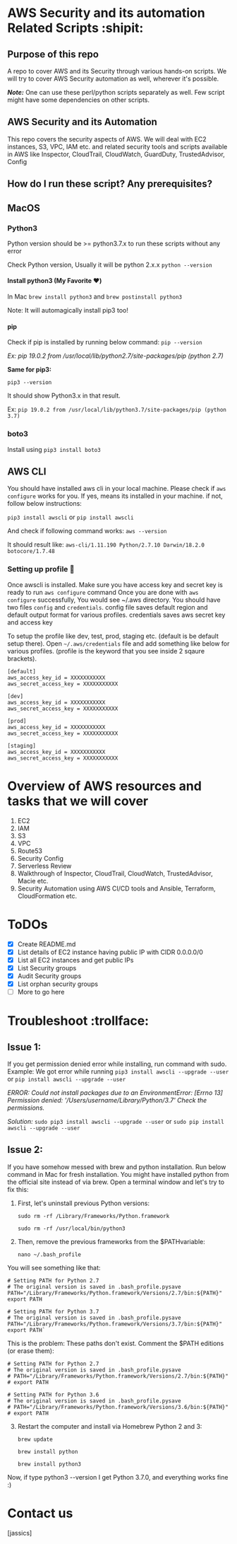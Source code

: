 # AWS Security and its automation Related Scripts :shipit:

## Purpose of this repo
A repo to cover AWS and its Security through various hands-on scripts. We will try to cover AWS Security automation as well, wherever it's possible.

_**Note:**_ One can use these perl/python scripts separately as well. Few script might have some dependencies on other scripts.  

## AWS Security and its Automation
This repo covers the security aspects of AWS. We will deal with EC2 instances, S3, VPC, IAM etc. and related security tools and scripts available in AWS like Inspector, CloudTrail, CloudWatch, GuardDuty, TrustedAdvisor, Config

## How do I run these script? Any prerequisites?

## MacOS

### Python3
Python version should be >= python3.7.x to run these scripts without any error

Check Python version, Usually it will be python 2.x.x
`python --version`

#### Install python3 (My Favorite :heart:)
In Mac `brew install python3` and `brew postinstall python3`

Note: It will automagically install pip3 too!

#### pip
Check if pip is installed by running below command:
`pip --version`

*Ex: pip 19.0.2 from /usr/local/lib/python2.7/site-packages/pip (python 2.7)*

**Same for pip3:**

`pip3 --version`

It should show Python3.x in that result.

Ex: `pip 19.0.2 from /usr/local/lib/python3.7/site-packages/pip (python 3.7)`

### boto3
Install using `pip3 install boto3`

## AWS CLI
You should have installed aws cli in your local machine. Please check if `aws configure` works for you. If yes, means its installed in your machine. if not, follow below instructions:

`pip3 install awscli` or `pip install awscli`

And check if following command works: `aws --version`

It should result like: `aws-cli/1.11.190 Python/2.7.10 Darwin/18.2.0 botocore/1.7.48`

### Setting up profile :closed_lock_with_key:
Once awscli is installed. Make sure you have access key and secret key is ready to run `aws configure` command
Once you are done with `aws configure` successfully, You would see ~/.aws directory. 
You should have two files `config` and `credentials`. config file saves default region and default output format for various profiles. credentials saves aws secret key and access key

To setup the profile like dev, test, prod, staging etc. (default is be default setup there). Open `~/.aws/credentials` file and add something like below for various profiles. (profile is the keyword that you see inside 2 sqaure brackets).

```
[default]
aws_access_key_id = XXXXXXXXXXX
aws_secret_access_key = XXXXXXXXXXX

[dev]
aws_access_key_id = XXXXXXXXXXX
aws_secret_access_key = XXXXXXXXXXX

[prod]
aws_access_key_id = XXXXXXXXXXX
aws_secret_access_key = XXXXXXXXXXX

[staging]
aws_access_key_id = XXXXXXXXXXX
aws_secret_access_key = XXXXXXXXXXX
```

# Overview of AWS resources and tasks that we will cover
1. EC2
2. IAM
3. S3
4. VPC
5. Route53
6. Security Config
7. Serverless Review
8. Walkthrough of Inspector, CloudTrail, CloudWatch, TrustedAdvisor, Macie etc.
9. Security Automation using AWS CI/CD tools and Ansible, Terraform, CloudFormation etc.

# ToDOs
- [x] Create README.md
- [x] List details of EC2 instance having public IP with CIDR 0.0.0.0/0
- [x] List all EC2 instances and get public IPs
- [x] List Security groups
- [x] Audit Security groups
- [x] List orphan security groups
- [ ] More to go here

# Troubleshoot :trollface:
## Issue 1:
If you get permission denied error while installing, run command with sudo.
Example: We got error while running `pip3 install awscli --upgrade --user` or `pip install awscli --upgrade --user`

*ERROR: Could not install packages due to an EnvironmentError: [Errno 13] Permission denied: '/Users/username/Library/Python/3.7'
Check the permissions.*

*Solution:* `sudo pip3 install awscli --upgrade --user` or `sudo pip install awscli --upgrade --user`

## Issue 2:
If you have somehow messed with brew and python installation. Run below command in Mac for fresh installation.
You might have installed python from the official site instead of via brew. Open a terminal window and let's try to fix this: 

1. First, let's uninstall previous Python versions:

    `sudo rm -rf /Library/Frameworks/Python.framework`
    
    `sudo rm -rf /usr/local/bin/python3`
2. Then, remove the previous frameworks from the $PATHvariable:

    `nano ~/.bash_profile`
  
 You will see something like that:

    # Setting PATH for Python 2.7
    # The original version is saved in .bash_profile.pysave
    PATH="/Library/Frameworks/Python.framework/Versions/2.7/bin:${PATH}"
    export PATH

    # Setting PATH for Python 3.7
    # The original version is saved in .bash_profile.pysave
    PATH="/Library/Frameworks/Python.framework/Versions/3.7/bin:${PATH}"
    export PATH`

This is the problem: These paths don't exist. Comment the $PATH editions (or erase them):

    # Setting PATH for Python 2.7
    # The original version is saved in .bash_profile.pysave
    # PATH="/Library/Frameworks/Python.framework/Versions/2.7/bin:${PATH}"
    # export PATH

    # Setting PATH for Python 3.6
    # The original version is saved in .bash_profile.pysave
    # PATH="/Library/Frameworks/Python.framework/Versions/3.6/bin:${PATH}"
    # export PATH
    
3. Restart the computer and install via Homebrew Python 2 and 3:

    `brew update`
    
    `brew install python`
    
    `brew install python3`

Now, if type python3 --version I get Python 3.7.0, and everything works fine :)

# Contact us
[jassics]
